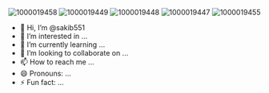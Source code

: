 ![1000019458](https://github.com/user-attachments/assets/bfd6cb34-816f-4d75-bc71-7f53e36908b1)
![1000019449](https://github.com/user-attachments/assets/33325d41-2799-4451-9151-c7f9ba0d18d4)
![1000019448](https://github.com/user-attachments/assets/5ab1cf5b-9937-4da6-aab5-e6140e19fe61)
![1000019447](https://github.com/user-attachments/assets/bb9d859e-1c30-4457-8404-40f12353d42d)
![1000019455](https://github.com/user-attachments/assets/cf758c6d-e30d-4c55-bf87-a393637b13c9)
- 👋 Hi, I’m @sakib551
- 👀 I’m interested in ...
- 🌱 I’m currently learning ...
- 💞️ I’m looking to collaborate on ...
- 📫 How to reach me ...
- 😄 Pronouns: ...
- ⚡ Fun fact: ...

<!---
sakib551/sakib551 is a ✨ special ✨ repository because its `README.md` (this file) appears on your GitHub profile.
You can click the Preview link to take a look at your changes.
--->
